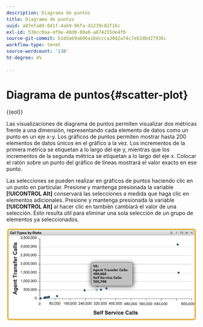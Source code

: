```yaml
---
description: Diagrama de puntos
title: Diagrama de puntos
uuid: a07efa89-0d1f-4ab9-96fa-d1239c82f16c
exl-id: 536cc0aa-4f9e-40d0-88a6-a874255de4f0
source-git-commit: b1dda69a606a16dccca30d2a74c7e63dbd27936c
workflow-type: tm+mt
source-wordcount: '138'
ht-degree: 4%

---
```


# Diagrama de puntos{#scatter-plot}

{{eol}}

Las visualizaciones de diagrama de puntos permiten visualizar dos métricas frente a una dimensión, representando cada elemento de datos como un punto en un eje x-y. Los gráficos de puntos permiten mostrar hasta 200 elementos de datos únicos en el gráfico a la vez. Los incrementos de la primera métrica se etiquetan a lo largo del eje y, mientras que los incrementos de la segunda métrica se etiquetan a lo largo del eje x. Colocar el ratón sobre un punto del gráfico de líneas mostrará el valor exacto en ese punto.

Las selecciones se pueden realizar en gráficos de puntos haciendo clic en un punto en particular. Presione y mantenga presionada la variable **[!UICONTROL Alt]** conservará las selecciones a medida que haga clic en elementos adicionales. Presione y mantenga presionada la variable **[!UICONTROL Alt]** al hacer clic en también cambiará el valor de una selección. Esto resulta útil para eliminar una sola selección de un grupo de elementos ya seleccionados.

![](assets/scatter_plot.png)

